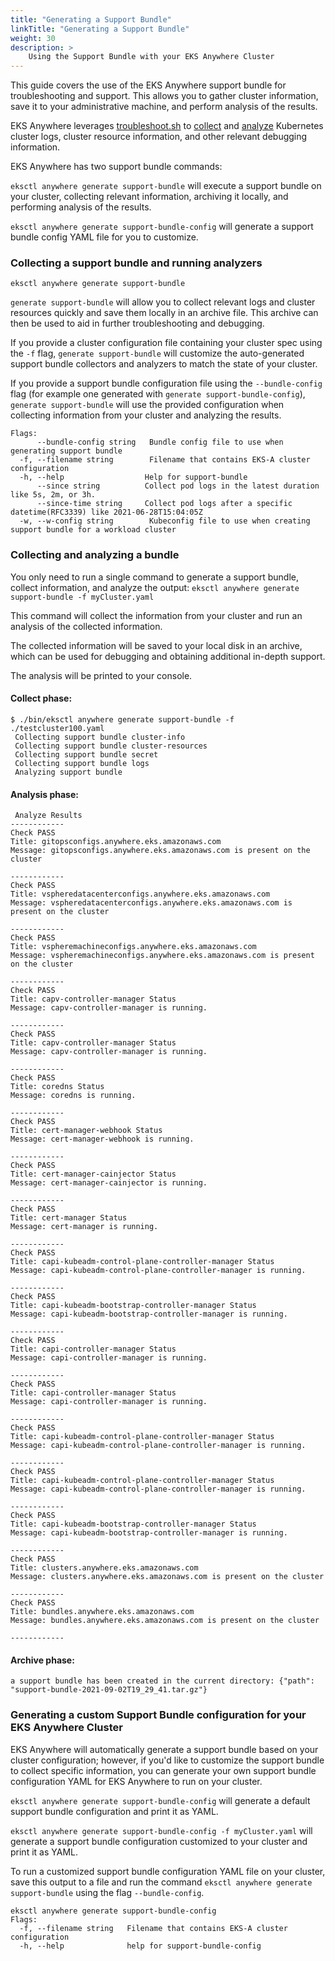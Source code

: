 ```yaml
---
title: "Generating a Support Bundle"
linkTitle: "Generating a Support Bundle"
weight: 30
description: >
    Using the Support Bundle with your EKS Anywhere Cluster
---
```


This guide covers the use of the EKS Anywhere support bundle for troubleshooting and support.
This allows you to gather cluster information, save it to your administrative machine, and perform analysis of the results.

EKS Anywhere leverages [troubleshoot.sh](https://troubleshoot.sh/) to [collect](https://troubleshoot.sh/docs/collect/) and [analyze](https://troubleshoot.sh/docs/analyze/) Kubernetes cluster logs, 
cluster resource information, and other relevant debugging information. 

EKS Anywhere has two support bundle commands:

`eksctl anywhere generate support-bundle` will execute a support bundle on your cluster, 
collecting relevant information, archiving it locally, and performing analysis of the results.

`eksctl anywhere generate support-bundle-config` will generate a support bundle config YAML file for you to customize.

### Collecting a support bundle and running analyzers
```
eksctl anywhere generate support-bundle
```

`generate support-bundle` will allow you to collect relevant logs and cluster resources quickly and save them locally in an archive file.
This archive can then be used to aid in further troubleshooting and debugging.

If you provide a cluster configuration file containing your cluster spec using the `-f` flag,
`generate support-bundle` will customize the auto-generated support bundle collectors and analyzers 
to match the state of your cluster.

If you provide a support bundle configuration file using the `--bundle-config` flag
(for example one generated with `generate support-bundle-config`), 
`generate support-bundle` will use the provided configuration when collecting information from your cluster and analyzing the results.

```
Flags:
      --bundle-config string   Bundle config file to use when generating support bundle
  -f, --filename string        Filename that contains EKS-A cluster configuration
  -h, --help                  Help for support-bundle
      --since string          Collect pod logs in the latest duration like 5s, 2m, or 3h.
      --since-time string     Collect pod logs after a specific datetime(RFC3339) like 2021-06-28T15:04:05Z
  -w, --w-config string        Kubeconfig file to use when creating support bundle for a workload cluster
```

### Collecting and analyzing a bundle
You only need to run a single command to generate a support bundle, collect information, and analyze the output:
`eksctl anywhere generate support-bundle -f myCluster.yaml`

This command will collect the information from your cluster
and run an analysis of the collected information.

The collected information will be saved to your local disk in an archive, which can be used for 
debugging and obtaining additional in-depth support.

The analysis will be printed to your console.

#### Collect phase:
```
$ ./bin/eksctl anywhere generate support-bundle -f ./testcluster100.yaml
 Collecting support bundle cluster-info
 Collecting support bundle cluster-resources
 Collecting support bundle secret
 Collecting support bundle logs
 Analyzing support bundle
```

#### Analysis phase:
```
 Analyze Results
------------
Check PASS
Title: gitopsconfigs.anywhere.eks.amazonaws.com
Message: gitopsconfigs.anywhere.eks.amazonaws.com is present on the cluster

------------
Check PASS
Title: vspheredatacenterconfigs.anywhere.eks.amazonaws.com
Message: vspheredatacenterconfigs.anywhere.eks.amazonaws.com is present on the cluster

------------
Check PASS
Title: vspheremachineconfigs.anywhere.eks.amazonaws.com
Message: vspheremachineconfigs.anywhere.eks.amazonaws.com is present on the cluster

------------
Check PASS
Title: capv-controller-manager Status
Message: capv-controller-manager is running.

------------
Check PASS
Title: capv-controller-manager Status
Message: capv-controller-manager is running.

------------
Check PASS
Title: coredns Status
Message: coredns is running.

------------
Check PASS
Title: cert-manager-webhook Status
Message: cert-manager-webhook is running.

------------
Check PASS
Title: cert-manager-cainjector Status
Message: cert-manager-cainjector is running.

------------
Check PASS
Title: cert-manager Status
Message: cert-manager is running.

------------
Check PASS
Title: capi-kubeadm-control-plane-controller-manager Status
Message: capi-kubeadm-control-plane-controller-manager is running.

------------
Check PASS
Title: capi-kubeadm-bootstrap-controller-manager Status
Message: capi-kubeadm-bootstrap-controller-manager is running.

------------
Check PASS
Title: capi-controller-manager Status
Message: capi-controller-manager is running.

------------
Check PASS
Title: capi-controller-manager Status
Message: capi-controller-manager is running.

------------
Check PASS
Title: capi-kubeadm-control-plane-controller-manager Status
Message: capi-kubeadm-control-plane-controller-manager is running.

------------
Check PASS
Title: capi-kubeadm-control-plane-controller-manager Status
Message: capi-kubeadm-control-plane-controller-manager is running.

------------
Check PASS
Title: capi-kubeadm-bootstrap-controller-manager Status
Message: capi-kubeadm-bootstrap-controller-manager is running.

------------
Check PASS
Title: clusters.anywhere.eks.amazonaws.com
Message: clusters.anywhere.eks.amazonaws.com is present on the cluster

------------
Check PASS
Title: bundles.anywhere.eks.amazonaws.com
Message: bundles.anywhere.eks.amazonaws.com is present on the cluster

------------
```

#### Archive phase:
``` 
a support bundle has been created in the current directory:	{"path": "support-bundle-2021-09-02T19_29_41.tar.gz"}
```

### Generating a custom Support Bundle configuration for your EKS Anywhere Cluster
EKS Anywhere will automatically generate a support bundle based on your cluster configuration;
however, if you'd like to customize the support bundle to collect specific information,
you can generate your own support bundle configuration YAML for EKS Anywhere to run on your cluster.

`eksctl anywhere generate support-bundle-config` will generate a default support bundle configuration and print it as YAML.

`eksctl anywhere generate support-bundle-config -f myCluster.yaml` will generate a support bundle configuration customized to your cluster and print it as YAML.

To run a customized support bundle configuration YAML file on your cluster,
save this output to a file and run the command `eksctl anywhere generate support-bundle` using the flag `--bundle-config`.

```
eksctl anywhere generate support-bundle-config
Flags:
  -f, --filename string   Filename that contains EKS-A cluster configuration
  -h, --help              help for support-bundle-config
```
